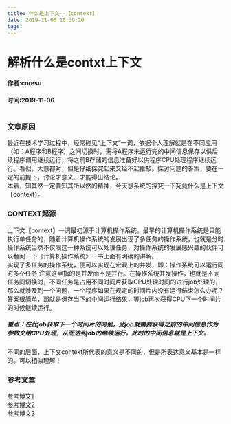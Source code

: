 ```yaml
---
title: 什么是上下文--【context】
date: 2019-11-06 20:39:20
tags:
---
```

# 解析什么是contxt上下文   
#### 作者:coresu  
#### 时间:2019-11-06    
# 

### 文章原因   
最近在技术学习过程中，经常碰见“上下文”一词，依据个人理解就是在不同应用（如：A程序和B程序）之间切换时，需将A程序未运行完的中间信息保存以供后续程序调用继续运行，将之前B存储的信息准备好以供程序CPU处理程序继续运行。看似，大意都对，但是仔细探究起来又经不起推敲。探讨问题的答案，要在一定的前提下，讨论才意义、才能得出结论。  
本着，知其然一定要知其所以然的精神，今天想系统的探究一下究竟什么是上下文【context】。

### CONTEXT起源
上下文【context】一词最初源于计算机操作系统。最早的计算机操作系统是只能执行单任务的，随着计算机操作系统的发展出现了多任务的操作系统，也就是分时操作系统当然不仅限这一种系统可以处理任务，对操作系统的发展感兴趣的伙伴可以翻阅一下《计算机操作系统》一书上面有明确的讲解。   
实现了多任务的操作系统，便可以实现在宏观上的并发，即：操作系统可以运行同时多个任务,注意这里指的是并发而不是并行。在操作系统并发操作，也就是不同任务间切换时，不同任务是占用不同时间片获取CPU处理时间的进行job处理的，那么就涉及到一个问题，一个程序如果在规定的时间片内没有运行结束怎么办呢？答案很简单，那就是保存当下的中间运行结果，等job再次获得CPU下一个时间片的时候继续运行。   

##### 重点：在此job获取下一个时间片的时候，此job就需要获得之前的中间信息作为参数交给CPU处理，从而达到job的继续运行。此时的中间信息就是上下文。   
不同的层面，上下文context所代表的意义是不同的，但是所表达意义基本是一样的。可以相似理解！






### 参考文章   
[参考博文1](https://www.wisegeek.com/what-is-context-switching.htm)   
[参考博文2](https://www.zhihu.com/question/26387327)   
[参考博文3](http://ifeve.com/what-is-context-switching/)
